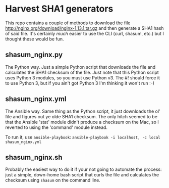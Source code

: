 # Harvest SHA1 generators

This repo contains a couple of methods to download the file http://nginx.org/download/nginx-1.13.1.tar.gz and then generate a SHA1 hash of said file. It's certainly *much* easier to use the CLI (curl, shasum, etc.) but I thought these would be fun.

## shasum_nginx.py

The Python way.  Just a simple Python script that downloads the file and calculates the SHA1 checksum of the file. Just note that this Python script uses Python 3 modules, so you must use Python v3. The #! should force it to use Python 3, but if you ain't got Python 3 I'm thinking it won't run :-)

## shasum_nginx.yml

The Ansible way. Same thing as the Python script, it just downloads the ol' file and figures out ye olde SHA1 checksum. The only hitch seemed to be that the Ansible 'stat' module didn't produce a checksum on the Mac, so I reverted to using the 'command' module instead.

To run it, use `ansible-playbook`: `ansible-playbook -i localhost, -c local shasum_nginx.yml`

## shasum_nginx.sh

Probably the easiest way to do it if your not going to automate the process: just a simple, down-home bash script that curls the file and calculates the checksum using `shasum` on the command line.